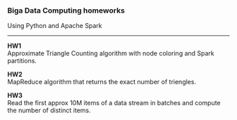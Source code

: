 ### Biga Data Computing homeworks
Using Python and Apache Spark

---

**HW1** \
Approximate Triangle Counting algorithm with node coloring and Spark partitions.

**HW2** \
MapReduce algorithm that returns the exact number of triengles.

**HW3** \
Read the first approx 10M items of a data stream in batches and compute the number of distinct items.
